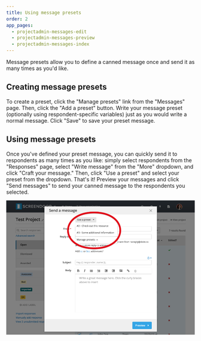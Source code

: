 ```yaml
---
title: Using message presets
order: 2
app_pages:
  - projectadmin-messages-edit
  - projectadmin-messages-preview
  - projectadmin-messages-index
---
```


Message presets allow you to define a canned message once and send it as many times as you'd like.

## Creating message presets

To create a preset, click the "Manage presets" link from the "Messages" page. Then, click the "Add a preset" button. Write your message preset (optionally using respondent-specific variables) just as you would write a normal message. Click "Save" to save your preset message.

## Using message presets

Once you've defined your preset message, you can quickly send it to respondents as many times as you like: simply select respondents from the "Responses" page, select "Write message" from the "More" dropdown, and click "Craft your message." Then, click "Use a preset" and select your preset from the dropdown. That's it! Preview your messages and click "Send messages" to send your canned message to the respondents you selected.

![message preset](../images/preset.png)

